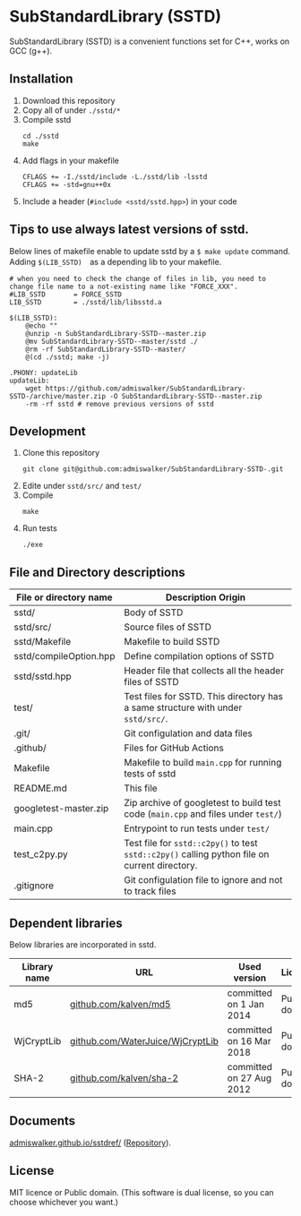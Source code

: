 # SubStandardLibrary (SSTD)

SubStandardLibrary (SSTD) is a convenient functions set for C++, works on GCC (g++).


## Installation
1. Download this repository
2. Copy all of under `./sstd/*`
3. Compile sstd
   ```
   cd ./sstd
   make
   ```
4. Add flags in your makefile
   ```
   CFLAGS += -I./sstd/include -L./sstd/lib -lsstd
   CFLAGS += -std=gnu++0x
   ```
5. Include a header (`#include <sstd/sstd.hpp>`) in your code


## Tips to use always latest versions of sstd.
Below lines of makefile enable to update sstd by a ```$ make update``` command.
Adding ```$(LIB_SSTD)```　as a depending lib to your makefile.
```
# when you need to check the change of files in lib, you need to change file name to a not-existing name like "FORCE_XXX".
#LIB_SSTD       = FORCE_SSTD
LIB_SSTD        = ./sstd/lib/libsstd.a

$(LIB_SSTD):
	@echo ""
	@unzip -n SubStandardLibrary-SSTD--master.zip
	@mv SubStandardLibrary-SSTD--master/sstd ./
	@rm -rf SubStandardLibrary-SSTD--master/
	@(cd ./sstd; make -j)

.PHONY: updateLib
updateLib:
	wget https://github.com/admiswalker/SubStandardLibrary-SSTD-/archive/master.zip -O SubStandardLibrary-SSTD--master.zip
	-rm -rf sstd # remove previous versions of sstd
```

## Development
1. Clone this repository
   ```
   git clone git@github.com:admiswalker/SubStandardLibrary-SSTD-.git
   ```
2. Edite under `sstd/src/` and `test/`
3. Compile
   ```
   make
   ```
4. Run tests
   ```
   ./exe
   ```

## File and Directory descriptions

| File or directory name        | Description Origin |
| ----------------------------- | ------------------ |
| sstd/                         | Body of SSTD       |
| sstd/src/                     | Source files of SSTD |
| sstd/Makefile                 | Makefile to build SSTD |
| sstd/compileOption.hpp        | Define compilation options of SSTD |
| sstd/sstd.hpp                 | Header file that collects all the header files of SSTD |
| test/                         | Test files for SSTD. This directory has a same structure with under `sstd/src/`. |
| .git/                         | Git configulation and data files |
| .github/                      | Files for GitHub Actions |
| Makefile                      | Makefile to build `main.cpp` for running tests of sstd |
| README.md                     | This file          |
| googletest-master.zip         | Zip archive of googletest to build test code (`main.cpp` and files under `test/`) |
| main.cpp                      | Entrypoint to run tests under `test/` |
| test_c2py.py                  | Test file for `sstd::c2py()` to test `sstd::c2py()` calling python file on current directory. |
| .gitignore                    | Git configulation file to ignore and not to track files |

## Dependent libraries
Below libraries are incorporated in sstd.

| Library name | URL | Used version | License | Intended use |
| ------------ | --- | ------------ | ------- | ------------ |
| md5          | [github.com/kalven/md5](https://github.com/kalven/md5) | committed on 1 Jan 2014 | Public domain | MD5 calculation |
| WjCryptLib   | [github.com/WaterJuice/WjCryptLib](https://github.com/WaterJuice/WjCryptLib) | committed on 16 Mar 2018 | Public domain | SHA-1 calculation |
| SHA-2        | [github.com/kalven/sha-2](https://github.com/kalven/sha-2) | committed on 27 Aug 2012 | Public domain | SHA-2 calculation |

## Documents
[admiswalker.github.io/sstdref/](https://admiswalker.github.io/sstdref/) ([Repository](https://github.com/admiswalker/sstdref)).

## License
MIT licence or Public domain.
(This software is dual license, so you can choose whichever you want.)

